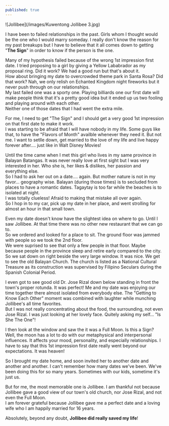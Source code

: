 ```yaml
---
published: true
---
```

![Jollibee](/images/Kuwentong Jollibee 3.jpg)

I have been to failed relationships in the past. Girls whom I thought would be the one who I would marry someday. I really don't know the reason for my past breakups but I have to believe that it all comes down to getting "**The Sign**" in order to know if the person is the one. 

Many of my hypothesis failed because of the wrong 1st impression first date. I tried proposing to a girl by giving a Yellow Lababrador as my proposal ring. Did it work? We had a good run but that's about it.   
How about bringing my date to overcrowded theme park in Santa Rosa? Did that work? Nah, we only relish on Echanted Kingdom night fireworks but it never push through on our relationships.   
My last failed one was a sporty one. Playing billiards one our first date will make people think that it's a pretty good idea but it ended up us two fooling and playing around with each other.   
Neither one of those dates that I had went the extra mile. 

For me, I need to get "The Sign" and I should get a very good 1st impression on that first date to make it work.   
I was starting to be afraid that I will have nobody in my life. Some guys like that, to have the "Flavors of Month" availble whenever they need it. But not me. I want to setlle down, get married to the love of my life and live happy forever after.... just like in Walt Disney Movies!

Until the time came when I met this girl who lives in my same province in Balayan Batangas. It was never really love at first sight but I was very interested in her. Who she is, her likes & dislikes, her passion and everything else.   
So I had to ask her out on a date.... again. But mother nature is not in my favor... geography wise. Balayan (during those times) is to secluded from places to have a romantic dates. Tagaytay is too far while the beaches is to isolated at night.   
I was totally clueless! Afraid to making that mistake all over again.   
So I hop in to my car, pick up my date in her place, and went strolling for almost an hour in that small town. 

Even my date doesn't know have the slightest idea on where to go. Until I saw Jollibee. At that time there was no other new restaurant that we can go to.   
So we ordered and looked for a place to sit. The ground floor was jammed with people so we took the 2nd floor.   
We were suprised to see that only a few people in that floor. Maybe because people in the province sleep and retire early compared to the city.   
So we sat down on right beside the very large window. It was nice. We get to see the old Balayan Church. The church is listed as a National Cultural Treasure as its construction was supervised by Filipino Seculars during the Spanish Colonial Period.

I even got to see good old Dr. Jose Rizal down below standing in front the town's proper rotunda. It was perfect! Me and my date was enjoying our time together there almost isolated from everybody else.    The "Getting to Know Each Other" moment was combined with laughter while munching Jollibee's all time favorites.   
But I was not really concentrating about the food, the surrounding, not even Jose Rizal. I was just looking at her lovely face. Quitely asking my self... "Is She The One"!  

I then look at the window and saw the it was a Full Moon. Is this a Sign?   
Well, the moon has a lot to do with our metaphysical and interpersonal influences. It affects your mood, personality, and especially relationships. I have to say that this 1st impression first date really went beyond our expectations. It was heaven!

So I brought my date home, and soon invited her to another date and another and another. I can't remember how many dates we've been. We've been doing this for so many years. Sometimes with our kids, sometime it's just us. 

But for me, the most memorable one is Jollibee. I am thankful not because Jollibee gave a good view of our town's old church, nor Jose Rizal, and not even the Full Moon.   
I am forever grateful because Jollibee gave me a perfect date and a loving wife who I am happily married for 16 years. 

Absolutely, beyond any doubt, **Jollibee did really saved my life**!  